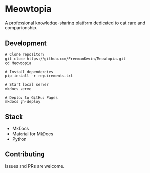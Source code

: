 # Meowtopia

A professional knowledge-sharing platform dedicated to cat care and companionship.


## Development

```shell
# Clone repository
git clone https://github.com/FreemanKevin/Meowtopia.git
cd Meowtopia

# Install dependencies
pip install -r requirements.txt

# Start local server
mkdocs serve

# Deploy to GitHub Pages
mkdocs gh-deploy

```

## Stack

- MkDocs
- Material for MkDocs
- Python

## Contributing

Issues and PRs are welcome.
